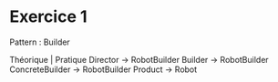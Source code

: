 # Exercice 1

Pattern : Builder

Théorique | Pratique
Director -> RobotBuilder 
Builder -> RobotBuilder
ConcreteBuilder -> RobotBuilder
Product -> Robot


